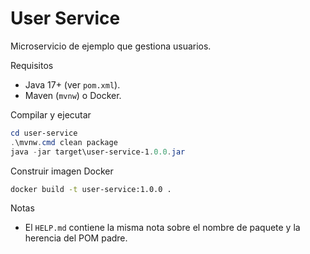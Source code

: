 # User Service

Microservicio de ejemplo que gestiona usuarios.

Requisitos

- Java 17+ (ver `pom.xml`).
- Maven (`mvnw`) o Docker.

Compilar y ejecutar

```powershell
cd user-service
.\mvnw.cmd clean package
java -jar target\user-service-1.0.0.jar
```

Construir imagen Docker

```bash
docker build -t user-service:1.0.0 .
```

Notas

- El `HELP.md` contiene la misma nota sobre el nombre de paquete y la herencia del POM padre.
